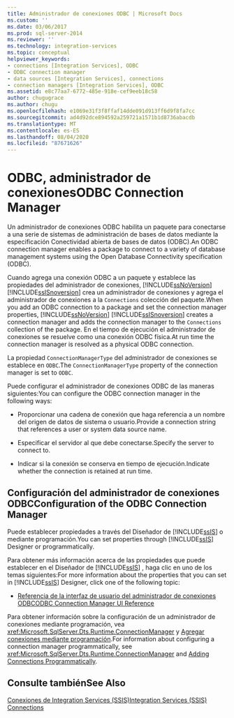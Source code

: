 ```yaml
---
title: Administrador de conexiones ODBC | Microsoft Docs
ms.custom: ''
ms.date: 03/06/2017
ms.prod: sql-server-2014
ms.reviewer: ''
ms.technology: integration-services
ms.topic: conceptual
helpviewer_keywords:
- connections [Integration Services], ODBC
- ODBC connection manager
- data sources [Integration Services], connections
- connection managers [Integration Services], ODBC
ms.assetid: e8c77aa7-6772-485e-918e-cef9eeb18c58
author: chugugrace
ms.author: chugu
ms.openlocfilehash: e1069e31f3f8ffaf14dde091d913ff6d9f8fa7cc
ms.sourcegitcommit: ad4d92dce894592a259721a1571b1d8736abacdb
ms.translationtype: MT
ms.contentlocale: es-ES
ms.lasthandoff: 08/04/2020
ms.locfileid: "87671626"
---
```

# <a name="odbc-connection-manager"></a><span data-ttu-id="58a07-102">ODBC, administrador de conexiones</span><span class="sxs-lookup"><span data-stu-id="58a07-102">ODBC Connection Manager</span></span>
  <span data-ttu-id="58a07-103">Un administrador de conexiones ODBC habilita un paquete para conectarse a una serie de sistemas de administración de bases de datos mediante la especificación Conectividad abierta de bases de datos (ODBC).</span><span class="sxs-lookup"><span data-stu-id="58a07-103">An ODBC connection manager enables a package to connect to a variety of database management systems using the Open Database Connectivity specification (ODBC).</span></span>  
  
 <span data-ttu-id="58a07-104">Cuando agrega una conexión ODBC a un paquete y establece las propiedades del administrador de conexiones, [!INCLUDE[ssNoVersion](../../includes/ssnoversion-md.md)] [!INCLUDE[ssISnoversion](../../includes/ssisnoversion-md.md)] crea un administrador de conexiones y agrega el administrador de conexiones a la `Connections` colección del paquete.</span><span class="sxs-lookup"><span data-stu-id="58a07-104">When you add an ODBC connection to a package and set the connection manager properties, [!INCLUDE[ssNoVersion](../../includes/ssnoversion-md.md)] [!INCLUDE[ssISnoversion](../../includes/ssisnoversion-md.md)] creates a connection manager and adds the connection manager to the `Connections` collection of the package.</span></span> <span data-ttu-id="58a07-105">En el tiempo de ejecución el administrador de conexiones se resuelve como una conexión ODBC física.</span><span class="sxs-lookup"><span data-stu-id="58a07-105">At run time the connection manager is resolved as a physical ODBC connection.</span></span>  
  
 <span data-ttu-id="58a07-106">La propiedad `ConnectionManagerType` del administrador de conexiones se establece en `ODBC`.</span><span class="sxs-lookup"><span data-stu-id="58a07-106">The `ConnectionManagerType` property of the connection manager is set to `ODBC`.</span></span>  
  
 <span data-ttu-id="58a07-107">Puede configurar el administrador de conexiones ODBC de las maneras siguientes:</span><span class="sxs-lookup"><span data-stu-id="58a07-107">You can configure the ODBC connection manager in the following ways:</span></span>  
  
-   <span data-ttu-id="58a07-108">Proporcionar una cadena de conexión que haga referencia a un nombre del origen de datos de sistema o usuario.</span><span class="sxs-lookup"><span data-stu-id="58a07-108">Provide a connection string that references a user or system data source name.</span></span>  
  
-   <span data-ttu-id="58a07-109">Especificar el servidor al que debe conectarse.</span><span class="sxs-lookup"><span data-stu-id="58a07-109">Specify the server to connect to.</span></span>  
  
-   <span data-ttu-id="58a07-110">Indicar si la conexión se conserva en tiempo de ejecución.</span><span class="sxs-lookup"><span data-stu-id="58a07-110">Indicate whether the connection is retained at run time.</span></span>  
  
## <a name="configuration-of-the-odbc-connection-manager"></a><span data-ttu-id="58a07-111">Configuración del administrador de conexiones ODBC</span><span class="sxs-lookup"><span data-stu-id="58a07-111">Configuration of the ODBC Connection Manager</span></span>  
 <span data-ttu-id="58a07-112">Puede establecer propiedades a través del Diseñador de [!INCLUDE[ssIS](../../includes/ssis-md.md)] o mediante programación.</span><span class="sxs-lookup"><span data-stu-id="58a07-112">You can set properties through [!INCLUDE[ssIS](../../includes/ssis-md.md)] Designer or programmatically.</span></span>  
  
 <span data-ttu-id="58a07-113">Para obtener más información acerca de las propiedades que puede establecer en el Diseñador de [!INCLUDE[ssIS](../../includes/ssis-md.md)] , haga clic en uno de los temas siguientes:</span><span class="sxs-lookup"><span data-stu-id="58a07-113">For more information about the properties that you can set in [!INCLUDE[ssIS](../../includes/ssis-md.md)] Designer, click one of the following topic:</span></span>  
  
-   [<span data-ttu-id="58a07-114">Referencia de la interfaz de usuario del administrador de conexiones ODBC</span><span class="sxs-lookup"><span data-stu-id="58a07-114">ODBC Connection Manager UI Reference</span></span>](../odbc-connection-manager-ui-reference.md)  
  
 <span data-ttu-id="58a07-115">Para obtener información sobre la configuración de un administrador de conexiones mediante programación, vea <xref:Microsoft.SqlServer.Dts.Runtime.ConnectionManager> y [Agregar conexiones mediante programación](../building-packages-programmatically/adding-connections-programmatically.md).</span><span class="sxs-lookup"><span data-stu-id="58a07-115">For information about configuring a connection manager programmatically, see <xref:Microsoft.SqlServer.Dts.Runtime.ConnectionManager> and [Adding Connections Programmatically](../building-packages-programmatically/adding-connections-programmatically.md).</span></span>  
  
## <a name="see-also"></a><span data-ttu-id="58a07-116">Consulte también</span><span class="sxs-lookup"><span data-stu-id="58a07-116">See Also</span></span>  
 [<span data-ttu-id="58a07-117">Conexiones de Integration Services &#40;SSIS&#41;</span><span class="sxs-lookup"><span data-stu-id="58a07-117">Integration Services &#40;SSIS&#41; Connections</span></span>](integration-services-ssis-connections.md)  
  
  
